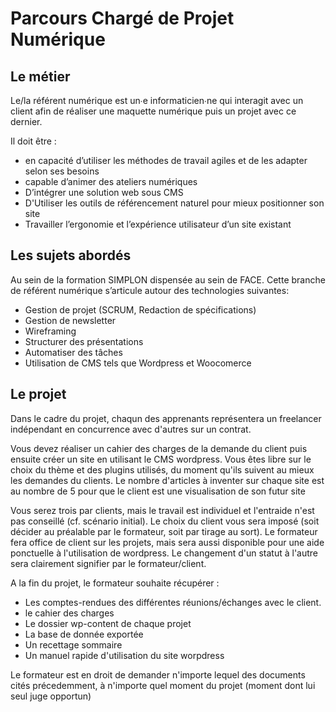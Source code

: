 # Parcours Chargé de Projet Numérique
## Le métier
Le/la référent numérique est un∙e informaticien∙ne qui interagit avec un client afin de réaliser une maquette numérique puis un projet avec ce dernier. 

Il doit être :

* en capacité d’utiliser les méthodes de travail agiles et de les adapter selon ses besoins
* capable d’animer des ateliers numériques
* D’intégrer une solution web sous CMS
* D'Utiliser les outils de référencement naturel pour mieux positionner son site
* Travailler l’ergonomie et l’expérience utilisateur d’un site existant

## Les sujets abordés

 Au sein de la formation SIMPLON dispensée au sein de FACE. Cette branche de référent numérique s’articule autour des technologies suivantes:

* Gestion de projet (SCRUM, Redaction de spécifications)
* Gestion de newsletter
* Wireframing
* Structurer des présentations
* Automatiser des tâches
* Utilisation de CMS tels que Wordpress et Woocomerce



## Le projet
Dans le cadre du projet, chaqun des apprenants représentera un freelancer indépendant en concurrence avec d'autres sur un contrat.

Vous devez réaliser un cahier des charges de la demande du client puis ensuite créer un site en utilisant le CMS wordpress. Vous êtes libre sur le choix du thème et des plugins utilisés, du moment qu'ils suivent au mieux les demandes du clients. Le nombre d'articles à inventer sur chaque site est au nombre de 5 pour que le client est une visualisation de son futur site

Vous serez trois par clients, mais le travail est individuel et l'entraide n'est pas conseillé (cf. scénario initial). Le choix du client vous sera imposé (soit décider au préalable par le formateur, soit par tirage au sort). Le formateur fera office de client sur les projets, mais sera aussi disponible pour une aide ponctuelle à l'utilisation de wordpress. Le changement d'un statut à l'autre sera clairement signifier par le formateur/client. 

A la fin du projet, le formateur souhaite récupérer :
* Les comptes-rendues des différentes réunions/échanges avec le client.
* le cahier des charges
* Le dossier wp-content de chaque projet
* La base de donnée exportée
* Un recettage sommaire
* Un manuel rapide d'utilisation du site worpdress  

Le formateur est en droit de demander n'importe lequel des documents cités précedemment, à n'importe quel moment du projet (moment dont lui seul juge opportun)